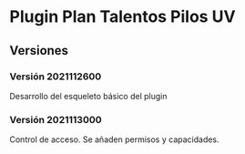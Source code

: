 # Plugin Plan Talentos Pilos UV

## Versiones

### Versión 2021112600
Desarrollo del esqueleto básico del plugin

### Versión 2021113000
Control de acceso. Se añaden permisos y capacidades.